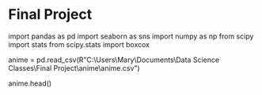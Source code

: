 # Final Project

import pandas as pd
import seaborn as sns
import numpy as np
from scipy import stats
from scipy.stats import boxcox

anime = pd.read_csv(R"C:\Users\Mary\Documents\Data Science Classes\Final Project\anime\anime.csv")

anime.head()